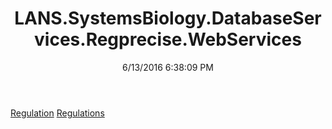 ﻿---
title: LANS.SystemsBiology.DatabaseServices.Regprecise.WebServices
date: 6/13/2016 6:38:09 PM
---

[Regulation](T-LANS.SystemsBiology.DatabaseServices.Regprecise.WebServices.Regulation.html)
[Regulations](T-LANS.SystemsBiology.DatabaseServices.Regprecise.WebServices.Regulations.html)
